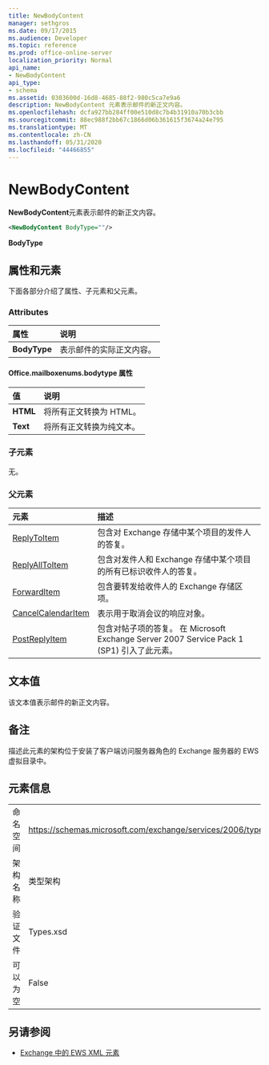 ```yaml
---
title: NewBodyContent
manager: sethgros
ms.date: 09/17/2015
ms.audience: Developer
ms.topic: reference
ms.prod: office-online-server
localization_priority: Normal
api_name:
- NewBodyContent
api_type:
- schema
ms.assetid: 0303600d-16d8-4685-88f2-980c5ca7e9a6
description: NewBodyContent 元素表示邮件的新正文内容。
ms.openlocfilehash: dcfa927bb284ff00e510d8c7b4b31910a70b3cbb
ms.sourcegitcommit: 88ec988f2bb67c1866d06b361615f3674a24e795
ms.translationtype: MT
ms.contentlocale: zh-CN
ms.lasthandoff: 05/31/2020
ms.locfileid: "44466855"
---
```

# <a name="newbodycontent"></a>NewBodyContent

**NewBodyContent**元素表示邮件的新正文内容。 
  
```xml
<NewBodyContent BodyType=""/>
```

 **BodyType**
## <a name="attributes-and-elements"></a>属性和元素

下面各部分介绍了属性、子元素和父元素。
  
### <a name="attributes"></a>Attributes

|**属性**|**说明**|
|:-----|:-----|
|**BodyType** <br/> |表示邮件的实际正文内容。  <br/> |
   
#### <a name="bodytype-attribute"></a>Office.mailboxenums.bodytype 属性

|**值**|**说明**|
|:-----|:-----|
|**HTML** <br/> |将所有正文转换为 HTML。  <br/> |
|**Text** <br/> |将所有正文转换为纯文本。  <br/> |
   
### <a name="child-elements"></a>子元素

无。
  
### <a name="parent-elements"></a>父元素

|**元素**|**描述**|
|:-----|:-----|
|[ReplyToItem](replytoitem.md) <br/> |包含对 Exchange 存储中某个项目的发件人的答复。  <br/> |
|[ReplyAllToItem](replyalltoitem.md) <br/> |包含对发件人和 Exchange 存储中某个项目的所有已标识收件人的答复。  <br/> |
|[ForwardItem](forwarditem.md) <br/> |包含要转发给收件人的 Exchange 存储区项。  <br/> |
|[CancelCalendarItem](cancelcalendaritem.md) <br/> |表示用于取消会议的响应对象。  <br/> |
|[PostReplyItem](postreplyitem.md) <br/> |包含对帖子项的答复。 在 Microsoft Exchange Server 2007 Service Pack 1 (SP1) 引入了此元素。  <br/> |
   
## <a name="text-value"></a>文本值

该文本值表示邮件的新正文内容。
  
## <a name="remarks"></a>备注

描述此元素的架构位于安装了客户端访问服务器角色的 Exchange 服务器的 EWS 虚拟目录中。
  
## <a name="element-information"></a>元素信息

|||
|:-----|:-----|
|命名空间  <br/> |https://schemas.microsoft.com/exchange/services/2006/types  <br/> |
|架构名称  <br/> |类型架构  <br/> |
|验证文件  <br/> |Types.xsd  <br/> |
|可以为空  <br/> |False  <br/> |
   
## <a name="see-also"></a>另请参阅



- [Exchange 中的 EWS XML 元素](ews-xml-elements-in-exchange.md)


